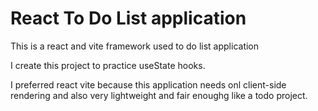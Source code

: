 # React To Do List application

This is a react and vite framework used to do list application

I create this project to practice useState hooks.

I preferred react vite because this application needs onl client-side rendering and also very lightweight and fair enoughg like a todo project.


